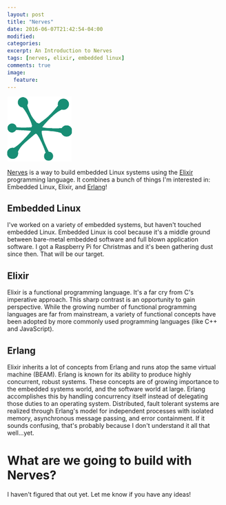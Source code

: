 ```yaml
---
layout: post
title: "Nerves"
date: 2016-06-07T21:42:54-04:00
modified:
categories:
excerpt: An Introduction to Nerves
tags: [nerves, elixir, embedded linux]
comments: true
image:
  feature:
---
```


<img src="../images/nerves-logo.png" height="150" width="150">

[Nerves](http://nerves-project.org/) is a way to build embedded Linux systems using the [Elixir](http://elixir-lang.org/) programming language. It combines a bunch of things I'm interested in: Embedded Linux, Elixir, and [Erlang](http://www.erlang.org/)!

## Embedded Linux

I've worked on a variety of embedded systems, but haven't touched embedded Linux. Embedded Linux is cool because it's a middle ground between bare-metal embedded software and full blown application software. I got a Raspberry Pi for Christmas and it's been gathering dust since then. That will be our target.

## Elixir

Elixir is a functional programming language.  It's a far cry from C's imperative approach. This sharp contrast is an opportunity to gain perspective. While the growing number of functional programming languages are far from mainstream, a variety of functional concepts have been adopted by more commonly used programming languages (like C++ and JavaScript).

## Erlang

Elixir inherits a lot of concepts from Erlang and runs atop the same virtual machine (BEAM). Erlang is known for its ability to produce highly concurrent, robust systems. These concepts are of growing importance to the embedded systems world, and the software world at large. Erlang accomplishes this by handling concurrency itself instead of delegating those duties to an operating system. Distributed, fault tolerant systems are realized through Erlang's model for independent processes with isolated memory, asynchronous message passing, and error containment. If it sounds confusing, that's probably because I don't understand it all that well...yet.

# What are we going to build with Nerves?

I haven't figured that out yet. Let me know if you have any ideas!
